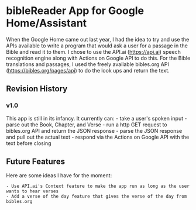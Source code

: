 # bibleReader App for Google Home/Assistant

When the Google Home came out last year, I had the idea to try and use the APIs available to write a program that would ask a user for a passage in the Bible and read it to them. I chose to use the API.ai (https://api.ai) speech recognition engine along with Actions on Google API to do this. For the Bible translations and passages, I used the freely available bibles.org API (https://bibles.org/pages/api) to do the look ups and return the text.

## Revision History

### v1.0

This app is still in its infancy. It currently can:
    - take a user's spoken input
    - parse out the Book, Chapter, and Verse
    - run a http GET request to bibles.org API and return the JSON response
    - parse the JSON response and pull out the actual text
    - respond via the Actions on Google API with the text before closing

## Future Features

Here are some ideas I have for the moment:

    - Use API.ai's Context feature to make the app run as long as the user wants to hear verses
    - Add a verse of the day feature that gives the verse of the day from bibles.org

    
